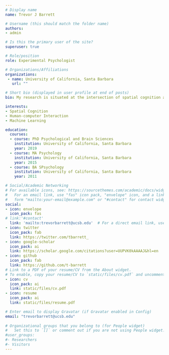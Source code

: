 ```yaml
---
# Display name
name: Trevor J Barrett

# Username (this should match the folder name)
authors:
- admin

# Is this the primary user of the site?
superuser: true

# Role/position
role: Experimental Psychologist

# Organizations/Affiliations
organizations:
 - name: University of California, Santa Barbara
   url: ""

# Short bio (displayed in user profile at end of posts)
bio: My research is situated at the intersection of spatial cognition and human-computer interaction.

interests:
- Spatial Cognition
- Human-computer Interaction
- Machine Learning

education:
  courses:
  - course: PhD Psychological and Brain Sciences
    institution: University of California, Santa Barbara
    year: 2019
  - course: MA Psychology
    institution: University of California, Santa Barbara
    year: 2015
  - course: BA SPsychology
    institution: University of California, Santa Barbara
    year: 2011

# Social/Academic Networking
# For available icons, see: https://sourcethemes.com/academic/docs/widgets/#icons
#   For an email link, use "fas" icon pack, "envelope" icon, and a link in the
#   form "mailto:your-email@example.com" or "#contact" for contact widget.
social:
- icon: envelope
  icon_pack: fas
# link:'#contact'
  link: 'mailto:trevorbarrett@ucsb.edu'  # For a direct email link, use "mailto:trevorbarrett@ucsb.edu".
- icon: twitter
  icon_pack: fab
  link: https://twitter.com/tbarrett_
- icon: google-scholar
  icon_pack: ai
  link: https://scholar.google.com/citations?user=UUPVK0kAAAAJ&hl=en
- icon: github
  icon_pack: fab
  link: https://github.com/t-barrett
# Link to a PDF of your resume/CV from the About widget.
# To enable, copy your resume/CV to `static/files/cv.pdf` and uncomment the lines below.  
- icon: cv
  icon_pack: ai
  link: static/files/cv.pdf
- icon: resume
  icon_pack: ai
  link: static/files/resume.pdf

# Enter email to display Gravatar (if Gravatar enabled in Config)
email: "trevorbarrett@ucsb.edu"
  
# Organizational groups that you belong to (for People widget)
#   Set this to `[]` or comment out if you are not using People widget.  
#user_groups:
#- Researchers
#- Visitors
---
```





